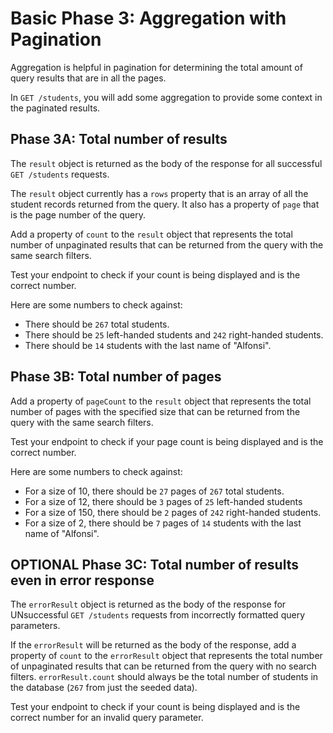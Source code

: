# Basic Phase 3: Aggregation with Pagination

Aggregation is helpful in pagination for determining the total amount of query
results that are in all the pages.

In `GET /students`, you will add some aggregation to provide some context in
the paginated results.

## Phase 3A: Total number of results

The `result` object is returned as the body of the response for all successful
`GET /students` requests.

The `result` object currently has a `rows` property that is an array of all the
student records returned from the query. It also has a property of `page` that
is the page number of the query.

Add a property of `count` to the `result` object that represents the total
number of unpaginated results that can be returned from the query with the same
search filters.

Test your endpoint to check if your count is being displayed and is the correct
number.

Here are some numbers to check against:

* There should be `267` total students.
* There should be `25` left-handed students and `242` right-handed students.
* There should be `14` students with the last name of "Alfonsi".

## Phase 3B: Total number of pages

Add a property of `pageCount` to the `result` object that represents the total
number of pages with the specified size that can be returned from the query with
the same search filters.

Test your endpoint to check if your page count is being displayed and is the
correct number.

Here are some numbers to check against:

* For a size of 10, there should be `27` pages of `267` total students.
* For a size of 12, there should be `3` pages of `25` left-handed students
* For a size of 150, there should be `2` pages of `242` right-handed students.
* For a size of 2, there should be `7` pages of `14` students with the last name
  of "Alfonsi".

## OPTIONAL Phase 3C: Total number of results even in error response

The `errorResult` object is returned as the body of the response for
UNsuccessful `GET /students` requests from incorrectly formatted query
parameters.

If the `errorResult` will be returned as the body of the response, add a
property of `count` to the `errorResult` object that represents the total
number of unpaginated results that can be returned from the query with no
search filters. `errorResult.count` should always be the total number of
students in the database (`267` from just the seeded data).

Test your endpoint to check if your count is being displayed and is the correct
number for an invalid query parameter.

[op-docs]: https://sequelize.org/v5/manual/querying.html